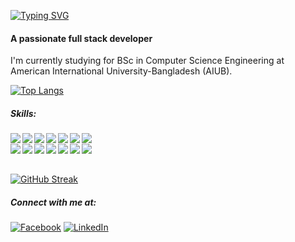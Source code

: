 

[![Typing SVG](https://readme-typing-svg.herokuapp.com?lines=Hi,+there+👋+,+I'm+Naim!+😀)](https://git.io/typing-svg)
#### A passionate full stack developer

I'm currently studying for BSc in Computer Science Engineering at American International University-Bangladesh (AIUB).

<!--
##### Stats:
<img align="left" width="47%" src="https://github-readme-stats.vercel.app/api/top-langs/?username=mostaquenaim&theme=radical&layout=compact" /><br>
-->


[![Top Langs](https://github-readme-stats.vercel.app/api/top-langs/?username=mostaquenaim&langs_count=7)](https://github.com/mostaquenaim/github-readme-stats)

##### Skills:
<img align="left" src="https://img.shields.io/badge/C%23-239120?style=for-the-badge&logo=c-sharp&logoColor=white" />
<img align="left" src="https://img.shields.io/badge/Python-3776AB?style=for-the-badge&logo=python&logoColor=white" />
<img align="left" src="https://img.shields.io/badge/HTML-239120?style=for-the-badge&logo=html5&logoColor=white" />
<img align="left" src="https://img.shields.io/badge/CSS-239120?&style=for-the-badge&logo=css3&logoColor=white" />
<img align="left" src="https://img.shields.io/badge/JavaScript-F7DF1E?style=for-the-badge&logo=javascript&logoColor=black" />
<img align="left" src="https://img.shields.io/badge/Node.js-43853D?style=for-the-badge&logo=node.js&logoColor=white" />
<img align="left" src="https://img.shields.io/badge/TypeScript-007ACC?style=for-the-badge&logo=typescript&logoColor=white" /> <br>
<img align="left" src="	https://img.shields.io/badge/.NET-5C2D91?style=for-the-badge&logo=.net&logoColor=white" /> 
<img align="left" src="https://img.shields.io/badge/C-00599C?style=for-the-badge&logo=c&logoColor=white" /> 
<img align="left" src="https://img.shields.io/badge/C%2B%2B-00599C?style=for-the-badge&logo=c%2B%2B&logoColor=white" /> 
<img align="left" src="https://img.shields.io/badge/PHP-777BB4?style=for-the-badge&logo=php&logoColor=white" /> 
<img align="left" src="https://img.shields.io/badge/Java-ED8B00?style=for-the-badge&logo=openjdk&logoColor=white" /> 
<img align="left" src="https://img.shields.io/badge/React-20232A?style=for-the-badge&logo=react&logoColor=61DAFB" /> 
<img align="left" src="https://img.shields.io/badge/PostgreSQL-316192?style=for-the-badge&logo=postgresql&logoColor=white" /> <br><br>

[![GitHub Streak](https://github-readme-streak-stats.herokuapp.com?user=mostaquenaim)](https://git.io/streak-stats)

##### Connect with me at:

<a align="left" href="https://www.facebook.com/Naimtorian"><img alt="Facebook" src="https://img.shields.io/badge/Facebook-mostaquenaim-blue?style=flat&logo=facebook"></a>
<a align="left" href="https://www.linkedin.com/in/mostaque-naim-b114571b1/"><img alt="LinkedIn" src="https://img.shields.io/badge/LinkedIn-mostaquenaim-blue?style=flat&logo=linkedin"></a>


